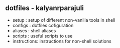## dotfiles - kalyanrparajuli

- setup : setup of different non-vanilla tools in shell
- configs : dotfiles cofiguration
- aliases : shell aliases
- scripts : useful scripts to use
- instructions: instructions for non-shell solutions 
